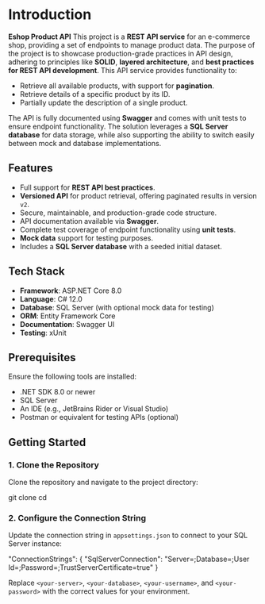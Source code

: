 # Introduction
**Eshop Product API**
This project is a **REST API service** for an e-commerce shop, providing a set of endpoints to manage product data. The purpose of the project is to showcase production-grade practices in API design, adhering to principles like **SOLID**, **layered architecture**, and **best practices for REST API development**.
This API service provides functionality to:
- Retrieve all available products, with support for **pagination**.
- Retrieve details of a specific product by its ID.
- Partially update the description of a single product.

The API is fully documented using **Swagger** and comes with unit tests to ensure endpoint functionality. The solution leverages a **SQL Server database** for data storage, while also supporting the ability to switch easily between mock and database implementations.

## Features
- Full support for **REST API best practices**.
- **Versioned API** for product retrieval, offering paginated results in version `v2`.
- Secure, maintainable, and production-grade code structure.
- API documentation available via **Swagger**.
- Complete test coverage of endpoint functionality using **unit tests**.
- **Mock data** support for testing purposes.
- Includes a **SQL Server database** with a seeded initial dataset.

## Tech Stack
- **Framework**: ASP.NET Core 8.0
- **Language**: C# 12.0
- **Database**: SQL Server (with optional mock data for testing)
- **ORM**: Entity Framework Core
- **Documentation**: Swagger UI
- **Testing**: xUnit

## Prerequisites
Ensure the following tools are installed:
- .NET SDK 8.0 or newer
- SQL Server
- An IDE (e.g., JetBrains Rider or Visual Studio)
- Postman or equivalent for testing APIs (optional)

## Getting Started
### 1. Clone the Repository
Clone the repository and navigate to the project directory:

git clone <repository-url>
cd <project-folder>

### 2. Configure the Connection String
Update the connection string in `appsettings.json` to connect to your SQL Server instance:

"ConnectionStrings": {
"SqlServerConnection": "Server=<your-server>;Database=<your-database>;User Id=<your-username>;Password=<your-password>;TrustServerCertificate=true"
}

Replace `<your-server>`, `<your-database>`, `<your-username>`, and `<your-password>` with the correct values for your environment.

